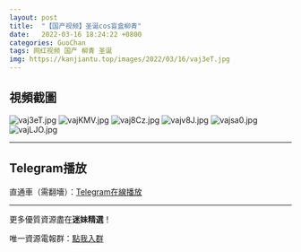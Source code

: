```yaml
---
layout: post
title:  "【国产视频】圣诞cos盲盒柳青"
date:   2022-03-16 18:24:22 +0800
categories: GuoChan
tags: 网红视频 国产 柳青 圣诞
img: https://kanjiantu.top/images/2022/03/16/vaj3eT.jpg
---
```



## 視頻截圖

![vaj3eT.jpg](https://kanjiantu.top/images/2022/03/16/vaj3eT.jpg)
![vajKMV.jpg](https://kanjiantu.top/images/2022/03/16/vajKMV.jpg)
![vaj8Cz.jpg](https://kanjiantu.top/images/2022/03/16/vaj8Cz.jpg)
![vajv8J.jpg](https://kanjiantu.top/images/2022/03/16/vajv8J.jpg)
![vajsa0.jpg](https://kanjiantu.top/images/2022/03/16/vajsa0.jpg)
![vajLJO.jpg](https://kanjiantu.top/images/2022/03/16/vajLJO.jpg)

* * *
## Telegram播放

直通車（需翻墻）：[Telegram在線播放](https://t.me/mimeijingxuan/72)

* * *
更多優質資源盡在**迷妹精選**！

唯一資源電報群：[點我入群](https://t.me/mimeijingxuan)


